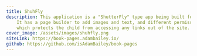 ```yaml
---
title: ShuhFly
description: This application is a "ShutterFly" type app being built for my son to safely access books we have created for educational and entertainment purposes.
    It has a page builder to add images and text, and different permission levels help determine which actions can be utilized on the app,
    which protects the child from accessing any links out of the site. It uses Laravel, Vue3, tailwind.css and Amazon S3 for storage.
cover_image: /assets/images/shuhfly.png
siteLink: https://book-pages.adambailey.io/
github: https://github.com/isAdamBailey/book-pages
---
```


